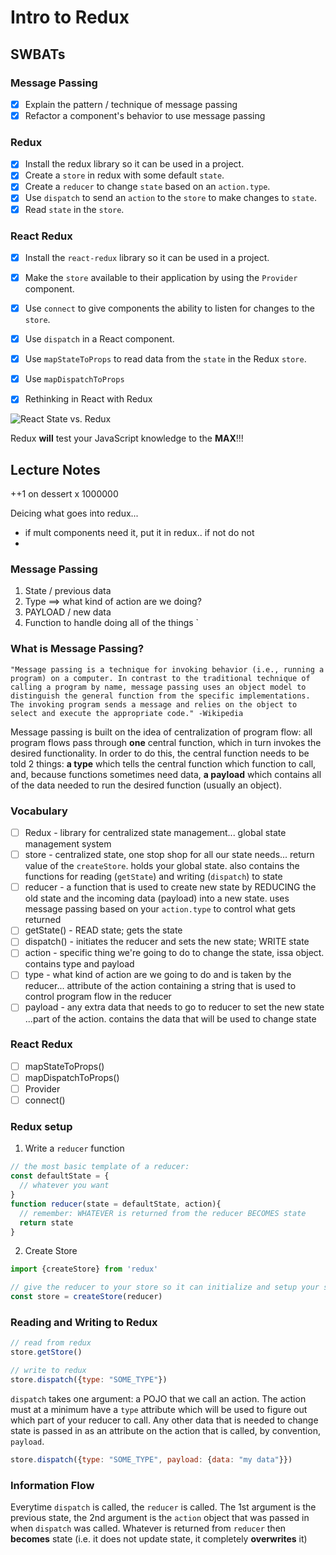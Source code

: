 Intro to Redux
==============

## SWBATs

### Message Passing
- [X] Explain the pattern / technique of message passing
- [X] Refactor a component's behavior to use message passing 

### Redux
- [X] Install the redux library so it can be used in a project.
- [X] Create a `store` in redux with some default `state`.
- [X] Create a `reducer` to change `state` based on an `action.type`.
- [X] Use `dispatch` to send an `action` to the `store` to make changes to `state`.
- [X] Read `state` in the `store`.

### React Redux
- [X] Install the `react-redux` library so it can be used in a project.
- [X] Make the `store` available to their application by using the `Provider` component.
- [X] Use `connect` to give components the ability to listen for changes to the `store`.
- [X] Use `dispatch` in a React component.
- [X] Use `mapStateToProps` to read data from the `state` in the Redux `store`.
- [X] Use `mapDispatchToProps`
- [X] Rethinking in React with Redux


![React State vs. Redux][visual]

[visual]: https://css-tricks.com/wp-content/uploads/2016/03/redux-article-3-03.svg

Redux **will** test your JavaScript knowledge to the **MAX**!!!


## Lecture Notes
++1 on dessert x 1000000

Deicing what goes into redux...
- if mult components need it, put it in redux.. if not do not
- 

### Message Passing
1. State / previous data
2. Type ==> what kind of action are we doing?
3. PAYLOAD / new data
4. Function to handle doing all of the things `




### What is Message Passing?
```
"Message passing is a technique for invoking behavior (i.e., running a program) on a computer. In contrast to the traditional technique of calling a program by name, message passing uses an object model to distinguish the general function from the specific implementations. The invoking program sends a message and relies on the object to select and execute the appropriate code." -Wikipedia
```

Message passing is built on the idea of centralization of program flow: all program flows pass through **one** central function, which in turn invokes the desired functionality. In order to do this, the central function needs to be told 2 things: **a type** which tells the central function which function to call, and, because functions sometimes need data, **a payload** which contains all of the data needed to run the desired function (usually an object).

### Vocabulary
- [ ] Redux - library for centralized state management... global state management system
- [ ] store - centralized state, one stop shop for all our state needs...  return value of the `createStore`. holds your global state. also contains the functions for reading (`getState`) and writing (`dispatch`) to state
- [ ] reducer - a function that is used to create new state by REDUCING the old state and the incoming data (payload) into a new state. uses message passing based on your `action.type` to control what gets returned
- [ ] getState() - READ state; gets the state
- [ ] dispatch() - initiates the reducer and sets the new state; WRITE state
- [ ] action - specific thing we're going to do to change the state, issa object. contains type and payload 
- [ ] type - what kind of action are we going to do and is taken by the reducer... attribute of the action containing a string that is used to control program flow in the reducer
- [ ] payload - any extra data that needs to go to reducer to set the new state ...part of the action. contains the data that will be used to change state

### React Redux
- [ ] mapStateToProps()
- [ ] mapDispatchToProps()
- [ ] Provider
- [ ] connect()

### Redux setup

1. Write a `reducer` function
```js
// the most basic template of a reducer:
const defaultState = {
  // whatever you want
}
function reducer(state = defaultState, action){
  // remember: WHATEVER is returned from the reducer BECOMES state
  return state
}
```

2. Create Store
```js
import {createStore} from 'redux'

// give the reducer to your store so it can initialize and setup your state
const store = createStore(reducer)
```

### Reading and Writing to Redux
```js
// read from redux
store.getStore()

// write to redux
store.dispatch({type: "SOME_TYPE"})
```

`dispatch` takes one argument: a POJO that we call an action. The action must at a minimum have a `type` attribute which will be used to figure out which part of your reducer to call. Any other data that is needed to change state is passed in as an attribute on the action that is called, by convention, `payload`.

```js
store.dispatch({type: "SOME_TYPE", payload: {data: "my data"}})
```


### Information Flow

Everytime `dispatch` is called, the `reducer` is called. The 1st argument is the previous state, the 2nd argument is the `action` object that was passed in when `dispatch` was called. Whatever is returned from `reducer` then **becomes** state (i.e. it does not update state, it completely **overwrites** it)





